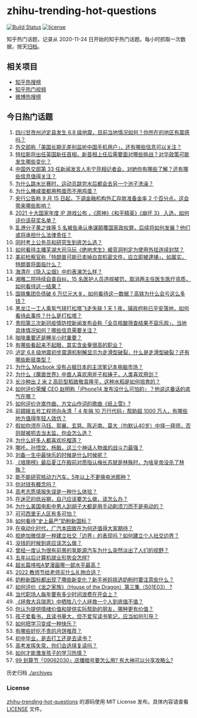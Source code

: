 # zhihu-trending-hot-questions

[![Build Status](https://github.com/justjavac/zhihu-trending-hot-questions/workflows/ci/badge.svg?branch=master)](https://github.com/justjavac/zhihu-trending-hot-questions/actions)
[![license](https://img.shields.io/github/license/justjavac/zhihu-trending-hot-questions)](https://github.com/justjavac/zhihu-trending-hot-questions/blob/master/LICENSE)

知乎热门话题，记录从 2020-11-24 日开始的知乎热门话题。每小时抓取一次数据，按天[归档](./archives)。

## 相关项目

- [知乎热搜榜](https://github.com/justjavac/zhihu-trending-top-search)
- [知乎热门视频](https://github.com/justjavac/zhihu-trending-hot-video)
- [微博热搜榜](https://github.com/justjavac/weibo-trending-hot-search)

## 今日热门话题

<!-- BEGIN -->
<!-- 最后更新时间 Tue Sep 06 2022 01:13:14 GMT+0800 (China Standard Time) -->

1. [四川甘孜州泸定县发生 6.8 级地震，目前当地情况如何？你所在的地区有震感吗？](https://www.zhihu.com/question/551889682)
1. [外交部称「美国长期无差别监听中国手机用户」，还有哪些信息可以关注？](https://www.zhihu.com/question/551917146)
1. [特拉斯将出任英国新任首相，新首相上任后需要面对哪些挑战？对华政策可能发生哪些变化？](https://www.zhihu.com/question/551797709)
1. [中国外交部第 33 任新闻发言人毛宁亮相记者会，对她你有哪些了解？还有哪些信息值得关注？](https://www.zhihu.com/question/551906773)
1. [为什么跳水比赛时，运动员跳完水后都会去另一个池子洗澡？](https://www.zhihu.com/question/20393628)
1. [为什么腌咸蛋都用鸭蛋而不用鸡蛋？](https://www.zhihu.com/question/19571200)
1. [央行公告称 9 月 15 日起，下调金融机构外汇存款准备金率 2 个百分点，这会带来哪些影响？](https://www.zhihu.com/question/551919898)
1. [2021 十大国家年度 IP 游戏公布 ，《原神》《和平精英》《崩坏 3》 入选，如何评价该获奖名单？](https://www.zhihu.com/question/551882636)
1. [乱港分子黄之锋等 5 名被告承认串谋颠覆国家政权罪，后续将如何发展？他们或将承担什么法律责任？](https://www.zhihu.com/question/551915554)
1. [同时考上公务员和研究生到底怎么选？](https://www.zhihu.com/question/547910620)
1. [如何看待主播芜湖大司马玩《绝地求生》被蓝洞判定为使用外挂连续封禁？](https://www.zhihu.com/question/551651330)
1. [美前检察官称「特朗普可能已卖掉白宫机密文件，应立即被逮捕」，如属实，特朗普将面临什么？](https://www.zhihu.com/question/551866875)
1. [海清在《隐入尘烟》中的表演怎么样？](https://www.zhihu.com/question/551228303)
1. [湘雅二院持续自查自纠，15 名医护人员违规被罚，取消两主任医生医疗资质，如何看待这一结果？](https://www.zhihu.com/question/551926013)
1. [国铁集团负债破 6 万亿元大关，如何看待这一数据？高铁为什么会亏这么多钱？](https://www.zhihu.com/question/551176432)
1. [黑龙江一工人乘氢气球打松塔飞走失联 1 天 1 夜，镇政府称已平安落地，如何看待此事件？什么是打松塔？](https://www.zhihu.com/question/551864626)
1. [贵阳第三次新冠疫情防控新闻发布会称「全员核酸筛查结果不容乐观」，当地具体情况如何？哪些信息需要关注？](https://www.zhihu.com/question/551806005)
1. [咖啡重要还是睡半小时重要？](https://www.zhihu.com/question/546496063)
1. [有哪些看起来不起眼，其实含金量很高的职业？](https://www.zhihu.com/question/548689516)
1. [泸定 6.8 级地震初步震源机制解显示为走滑型破裂，什么是走滑型破裂？还有哪些断层类型？](https://www.zhihu.com/question/551893723)
1. [为什么 Macbook 没有占据日本的主流笔记本电脑市场？](https://www.zhihu.com/question/551697545)
1. [为什么《魔兽世界》中兽人喜欢用斧子和锤子，人类喜欢用剑？](https://www.zhihu.com/question/535598329)
1. [长沙种出 2 米 2 高巨型稻致敬袁隆平，这种水稻是如何培育的？](https://www.zhihu.com/question/551625669)
1. [如何评价荣耀 CEO 赵明称「iPhone14 发布没什么可怕的」？他说这番话的底气在哪？](https://www.zhihu.com/question/551923560)
1. [如何评价许嵩作曲、方文山作词的歌曲《纸上雪》?](https://www.zhihu.com/question/551657454)
1. [前嫦娥五号工程师向永清「 4 年捐 10 万行代码」帮助超 1000 万人，有哪些地方值得年轻人效仿？](https://www.zhihu.com/question/551887004)
1. [假如你须在马钰、郭襄、玄慈、陈近南、莫大（均默认40岁）中择一拜师，否则就被抓去当太监，你会怎么选？](https://www.zhihu.com/question/551891633)
1. [为什么好多人都喜欢吃榴莲？](https://www.zhihu.com/question/276245333)
1. [哪吒，孙悟空，杨戬，这三个神话人物谁的战斗力最强？](https://www.zhihu.com/question/550294241)
1. [刘备一生中最快乐的时候是什么时候呢？](https://www.zhihu.com/question/532464951)
1. [《琅琊榜》最后夏江在殿前对质指认梅长苏就是林殊时，为啥皇帝没杀了林殊？](https://www.zhihu.com/question/511741279)
1. [能不能研究核动力汽车，5年以上不更换电池那种？](https://www.zhihu.com/question/549668847)
1. [你对钱有概念吗？](https://www.zhihu.com/question/551819698)
1. [高考志愿填报失误是一种什么体验？](https://www.zhihu.com/question/63096139)
1. [在迷茫的低谷期，自己应该要怎么做，该怎么办？](https://www.zhihu.com/question/551685672)
1. [为什么美国电影中男人刮胡子大都是用手动剃须刀而不是电动的？](https://www.zhihu.com/question/19957079)
1. [可可西里无人区有多可怕？](https://www.zhihu.com/question/411619530)
1. [如何看待“史上最严”奶粉新国标？](https://www.zhihu.com/question/551814373)
1. [在电动化时代，广汽本田致在为何还值得大家期待？](https://www.zhihu.com/question/551658585)
1. [拒绝加微信是一种建立社交「边界」的表现吗？如何建立个人社交边界？](https://www.zhihu.com/question/550793458)
1. [没钱的时候到底应该怎么做？](https://www.zhihu.com/question/472112941)
1. [曾经一度认为很有前景的氢能源汽车为什么突然淡出了人们的视野？](https://www.zhihu.com/question/551632817)
1. [五年以后计算机就业形势会怎样?](https://www.zhihu.com/question/548555074)
1. [超长篇哆啦A梦漫画哪一部水平最高？](https://www.zhihu.com/question/37527964)
1. [2022 教师节给老师买什么礼物合适？](https://www.zhihu.com/question/548697310)
1. [奶粉新国标都出现了哪些新变化？新手爸妈挑选奶粉时要注意些什么？](https://www.zhihu.com/question/551770974)
1. [如何评价《龙之家族》（House of the Dragon）第三集（S01E03） ?](https://www.zhihu.com/question/551726390)
1. [当代职场人每年要有多少时间浪费在开会上？](https://www.zhihu.com/question/551886552)
1. [《拯救大兵瑞恩》中牺牲八个人拯救一个人到底值不值？](https://www.zhihu.com/question/24372271)
1. [你认为提供情绪价值和提供实际帮助的朋友，哪种更有价值？](https://www.zhihu.com/question/550578974)
1. [孩子爱看书，且读书量大，但不爱写读书笔记，应当如何引导？](https://www.zhihu.com/question/550665764)
1. [如何把学习变成一种快乐？](https://www.zhihu.com/question/300783371)
1. [有哪些好吃不贵的月饼推荐？](https://www.zhihu.com/question/294219380)
1. [初中毕业，是去打工还是去读书？](https://www.zhihu.com/question/551783566)
1. [高考发挥失常，你们会选择复读吗？](https://www.zhihu.com/question/551178978)
1. [如何才能激发孩子的学习热情？](https://www.zhihu.com/question/550814896)
1. [99 划算节「09062030」店播暗号要怎么用? 有大神可以分享攻略么?](https://www.zhihu.com/question/551653218)

<!-- END -->

历史归档 [./archives](./archives)

### License

[zhihu-trending-hot-questions](https://github.com/justjavac/zhihu-trending-hot-questions)
的源码使用 MIT License 发布。具体内容请查看 [LICENSE](./LICENSE) 文件。
